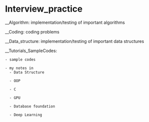 # Interview_practice
__Algorithm: implementation/testing of important algorithms

__Coding: coding problems

__Data_structure: implementation/testing of important data structures

__Tutorials_SampleCodes:

    - sample codes

    - my notes in 
      - Data Structure
      
      - OOP

      - C
      
      - GPU 
      
      - Database foundation
      
      - Deep Learning  
